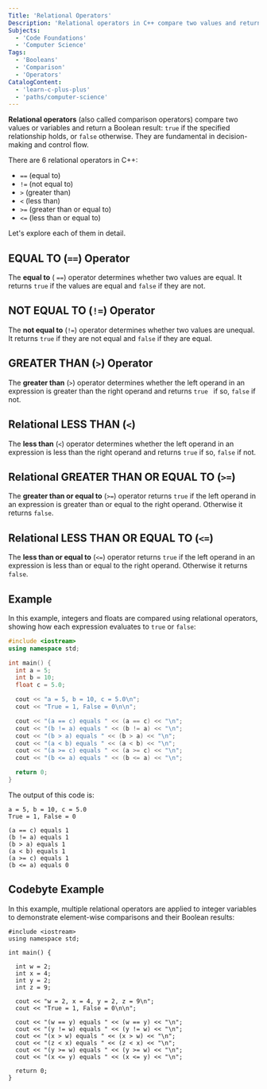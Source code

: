 ```yaml
---
Title: 'Relational Operators'
Description: 'Relational operators in C++ compare two values and return a boolean result (true or false) based on the relationship between them.'
Subjects:
  - 'Code Foundations'
  - 'Computer Science'
Tags:
  - 'Booleans'
  - 'Comparison'
  - 'Operators'
CatalogContent:
  - 'learn-c-plus-plus'
  - 'paths/computer-science'
---
```


**Relational operators** (also called comparison operators) compare two values or variables and return a Boolean result: `true` if the specified relationship holds, or `false` otherwise. They are fundamental in decision-making and control flow.

There are 6 relational operators in C++:

- `==` (equal to)
- `!=` (not equal to)
- `>` (greater than)
- `<` (less than)
- `>=` (greater than or equal to)
- `<=` (less than or equal to)

Let's explore each of them in detail.

## EQUAL TO (`==`) Operator

The **equal to** ( `==`) operator determines whether two values are equal. It returns `true` if the values are equal and `false` if they are not.

## NOT EQUAL TO (`!=`) Operator

The **not equal to** (`!=`) operator determines whether two values are unequal. It returns `true` if they are not equal and `false` if they are equal.

## GREATER THAN (`>`) Operator

The **greater than** (`>`) operator determines whether the left operand in an expression is greater than the right operand and returns `true ` if so, `false` if not.

## Relational LESS THAN (`<`)

The **less than** (`<`) operator determines whether the left operand in an expression is less than the right operand and returns `true` if so, `false` if not.

## Relational GREATER THAN OR EQUAL TO (`>=`)

The **greater than or equal to** (`>=`) operator returns `true` if the left operand in an expression is greater than or equal to the right operand. Otherwise it returns `false`.

## Relational LESS THAN OR EQUAL TO (`<=`)

The **less than or equal to** (`<=`) operator returns `true` if the left operand in an expression is less than or equal to the right operand. Otherwise it returns `false`.

## Example

In this example, integers and floats are compared using relational operators, showing how each expression evaluates to `true` or `false`:

```cpp
#include <iostream>
using namespace std;

int main() {
  int a = 5;
  int b = 10;
  float c = 5.0;

  cout << "a = 5, b = 10, c = 5.0\n";
  cout << "True = 1, False = 0\n\n";

  cout << "(a == c) equals " << (a == c) << "\n";
  cout << "(b != a) equals " << (b != a) << "\n";
  cout << "(b > a) equals " << (b > a) << "\n";
  cout << "(a < b) equals " << (a < b) << "\n";
  cout << "(a >= c) equals " << (a >= c) << "\n";
  cout << "(b <= a) equals " << (b <= a) << "\n";

  return 0;
}
```

The output of this code is:

```shell
a = 5, b = 10, c = 5.0
True = 1, False = 0

(a == c) equals 1
(b != a) equals 1
(b > a) equals 1
(a < b) equals 1
(a >= c) equals 1
(b <= a) equals 0
```

## Codebyte Example

In this example, multiple relational operators are applied to integer variables to demonstrate element-wise comparisons and their Boolean results:

```codebyte/cpp
#include <iostream>
using namespace std;

int main() {

  int w = 2;
  int x = 4;
  int y = 2;
  int z = 9;

  cout << "w = 2, x = 4, y = 2, z = 9\n";
  cout << "True = 1, False = 0\n\n";

  cout << "(w == y) equals " << (w == y) << "\n";
  cout << "(y != w) equals " << (y != w) << "\n";
  cout << "(x > w) equals " << (x > w) << "\n";
  cout << "(z < x) equals " << (z < x) << "\n";
  cout << "(y >= w) equals " << (y >= w) << "\n";
  cout << "(x <= y) equals " << (x <= y) << "\n";

  return 0;
}
```
